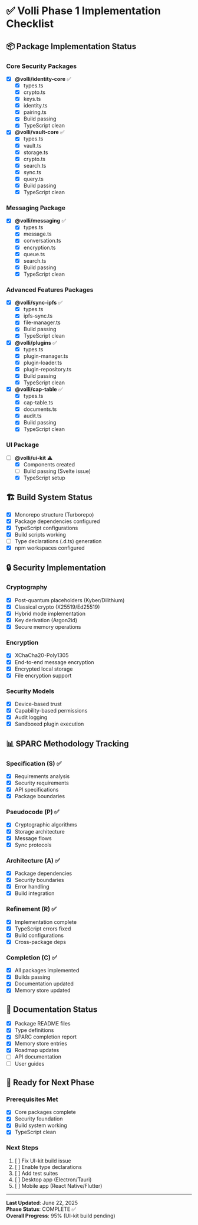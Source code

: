# ✅ Volli Phase 1 Implementation Checklist

## 📦 Package Implementation Status

### Core Security Packages
- [x] **@volli/identity-core** ✅
  - [x] types.ts
  - [x] crypto.ts 
  - [x] keys.ts
  - [x] identity.ts
  - [x] pairing.ts
  - [x] Build passing
  - [x] TypeScript clean

- [x] **@volli/vault-core** ✅
  - [x] types.ts
  - [x] vault.ts
  - [x] storage.ts
  - [x] crypto.ts
  - [x] search.ts
  - [x] sync.ts
  - [x] query.ts
  - [x] Build passing
  - [x] TypeScript clean

### Messaging Package
- [x] **@volli/messaging** ✅
  - [x] types.ts
  - [x] message.ts
  - [x] conversation.ts
  - [x] encryption.ts
  - [x] queue.ts
  - [x] search.ts
  - [x] Build passing
  - [x] TypeScript clean

### Advanced Features Packages
- [x] **@volli/sync-ipfs** ✅
  - [x] types.ts
  - [x] ipfs-sync.ts
  - [x] file-manager.ts
  - [x] Build passing
  - [x] TypeScript clean

- [x] **@volli/plugins** ✅
  - [x] types.ts
  - [x] plugin-manager.ts
  - [x] plugin-loader.ts
  - [x] plugin-repository.ts
  - [x] Build passing
  - [x] TypeScript clean

- [x] **@volli/cap-table** ✅
  - [x] types.ts
  - [x] cap-table.ts
  - [x] documents.ts
  - [x] audit.ts
  - [x] Build passing
  - [x] TypeScript clean

### UI Package
- [ ] **@volli/ui-kit** ⚠️
  - [x] Components created
  - [ ] Build passing (Svelte issue)
  - [x] TypeScript setup

## 🏗️ Build System Status

- [x] Monorepo structure (Turborepo)
- [x] Package dependencies configured
- [x] TypeScript configurations
- [x] Build scripts working
- [ ] Type declarations (.d.ts) generation
- [x] npm workspaces configured

## 🔒 Security Implementation

### Cryptography
- [x] Post-quantum placeholders (Kyber/Dilithium)
- [x] Classical crypto (X25519/Ed25519)
- [x] Hybrid mode implementation
- [x] Key derivation (Argon2id)
- [x] Secure memory operations

### Encryption
- [x] XChaCha20-Poly1305
- [x] End-to-end message encryption
- [x] Encrypted local storage
- [x] File encryption support

### Security Models
- [x] Device-based trust
- [x] Capability-based permissions
- [x] Audit logging
- [x] Sandboxed plugin execution

## 📊 SPARC Methodology Tracking

### Specification (S) ✅
- [x] Requirements analysis
- [x] Security requirements
- [x] API specifications
- [x] Package boundaries

### Pseudocode (P) ✅
- [x] Cryptographic algorithms
- [x] Storage architecture
- [x] Message flows
- [x] Sync protocols

### Architecture (A) ✅
- [x] Package dependencies
- [x] Security boundaries
- [x] Error handling
- [x] Build integration

### Refinement (R) ✅
- [x] Implementation complete
- [x] TypeScript errors fixed
- [x] Build configurations
- [x] Cross-package deps

### Completion (C) ✅
- [x] All packages implemented
- [x] Builds passing
- [x] Documentation updated
- [x] Memory store updated

## 📝 Documentation Status

- [x] Package README files
- [x] Type definitions
- [x] SPARC completion report
- [x] Memory store entries
- [x] Roadmap updates
- [ ] API documentation
- [ ] User guides

## 🚀 Ready for Next Phase

### Prerequisites Met
- [x] Core packages complete
- [x] Security foundation
- [x] Build system working
- [x] TypeScript clean

### Next Steps
1. [ ] Fix UI-kit build issue
2. [ ] Enable type declarations
3. [ ] Add test suites
4. [ ] Desktop app (Electron/Tauri)
5. [ ] Mobile app (React Native/Flutter)

---

**Last Updated**: June 22, 2025  
**Phase Status**: COMPLETE ✅  
**Overall Progress**: 95% (UI-kit build pending)